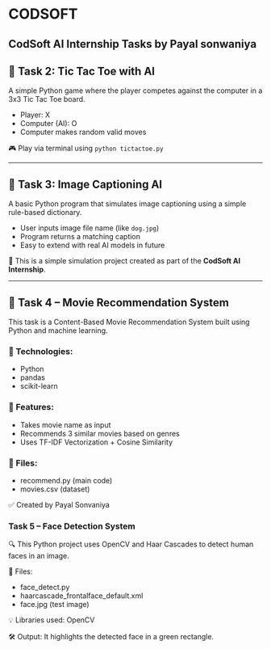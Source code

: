 # CODSOFT
CodSoft AI Internship Tasks by Payal sonwaniya
---

## 🔹 Task 2: Tic Tac Toe with AI

A simple Python game where the player competes against the computer in a 3x3 Tic Tac Toe board.

- Player: X  
- Computer (AI): O  
- Computer makes random valid moves

🎮 Play via terminal using `python tictactoe.py`

---

## 🔹 Task 3: Image Captioning AI

A basic Python program that simulates image captioning using a simple rule-based dictionary.

- User inputs image file name (like `dog.jpg`)
- Program returns a matching caption
- Easy to extend with real AI models in future

🧠 This is a simple simulation project created as part of the **CodSoft AI Internship**.

---

## 🚀 Task 4 – Movie Recommendation System

This task is a Content-Based Movie Recommendation System built using Python and machine learning.

### 🔧 Technologies:
- Python
- pandas
- scikit-learn

### 🎯 Features:
- Takes movie name as input
- Recommends 3 similar movies based on genres
- Uses TF-IDF Vectorization + Cosine Similarity

### 📁 Files:
- recommend.py (main code)
- movies.csv (dataset)

✅ Created by Payal Sonvaniya


### Task 5 – Face Detection System

🔍 This Python project uses OpenCV and Haar Cascades to detect human faces in an image.

📁 Files:
- face_detect.py
- haarcascade_frontalface_default.xml
- face.jpg (test image)

💡 Libraries used: OpenCV

🛠️ Output: It highlights the detected face in a green rectangle.


